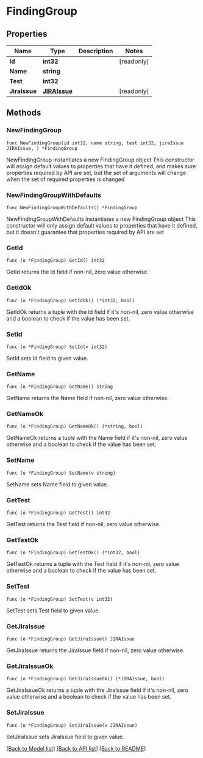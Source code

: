 # FindingGroup

## Properties

Name | Type | Description | Notes
------------ | ------------- | ------------- | -------------
**Id** | **int32** |  | [readonly] 
**Name** | **string** |  | 
**Test** | **int32** |  | 
**JiraIssue** | [**JIRAIssue**](JIRAIssue.md) |  | [readonly] 

## Methods

### NewFindingGroup

`func NewFindingGroup(id int32, name string, test int32, jiraIssue JIRAIssue, ) *FindingGroup`

NewFindingGroup instantiates a new FindingGroup object
This constructor will assign default values to properties that have it defined,
and makes sure properties required by API are set, but the set of arguments
will change when the set of required properties is changed

### NewFindingGroupWithDefaults

`func NewFindingGroupWithDefaults() *FindingGroup`

NewFindingGroupWithDefaults instantiates a new FindingGroup object
This constructor will only assign default values to properties that have it defined,
but it doesn't guarantee that properties required by API are set

### GetId

`func (o *FindingGroup) GetId() int32`

GetId returns the Id field if non-nil, zero value otherwise.

### GetIdOk

`func (o *FindingGroup) GetIdOk() (*int32, bool)`

GetIdOk returns a tuple with the Id field if it's non-nil, zero value otherwise
and a boolean to check if the value has been set.

### SetId

`func (o *FindingGroup) SetId(v int32)`

SetId sets Id field to given value.


### GetName

`func (o *FindingGroup) GetName() string`

GetName returns the Name field if non-nil, zero value otherwise.

### GetNameOk

`func (o *FindingGroup) GetNameOk() (*string, bool)`

GetNameOk returns a tuple with the Name field if it's non-nil, zero value otherwise
and a boolean to check if the value has been set.

### SetName

`func (o *FindingGroup) SetName(v string)`

SetName sets Name field to given value.


### GetTest

`func (o *FindingGroup) GetTest() int32`

GetTest returns the Test field if non-nil, zero value otherwise.

### GetTestOk

`func (o *FindingGroup) GetTestOk() (*int32, bool)`

GetTestOk returns a tuple with the Test field if it's non-nil, zero value otherwise
and a boolean to check if the value has been set.

### SetTest

`func (o *FindingGroup) SetTest(v int32)`

SetTest sets Test field to given value.


### GetJiraIssue

`func (o *FindingGroup) GetJiraIssue() JIRAIssue`

GetJiraIssue returns the JiraIssue field if non-nil, zero value otherwise.

### GetJiraIssueOk

`func (o *FindingGroup) GetJiraIssueOk() (*JIRAIssue, bool)`

GetJiraIssueOk returns a tuple with the JiraIssue field if it's non-nil, zero value otherwise
and a boolean to check if the value has been set.

### SetJiraIssue

`func (o *FindingGroup) SetJiraIssue(v JIRAIssue)`

SetJiraIssue sets JiraIssue field to given value.



[[Back to Model list]](../README.md#documentation-for-models) [[Back to API list]](../README.md#documentation-for-api-endpoints) [[Back to README]](../README.md)


